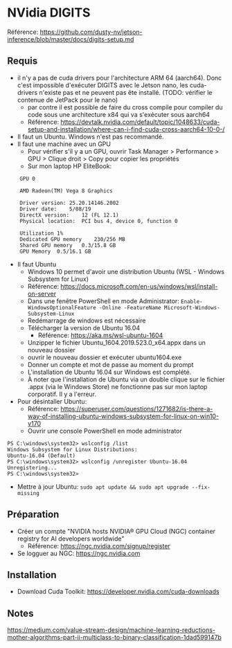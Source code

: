 # NVidia DIGITS
Référence: <https://github.com/dusty-nv/jetson-inference/blob/master/docs/digits-setup.md>

## Requis
* il n'y a pas de cuda drivers pour l'architecture ARM 64 (aarch64). Donc c'est impossible d'exécuter DIGITS avec le Jetson nano, les cuda-drivers n'existe pas et ne peuvent pas ête installé. (TODO: vérifier le contenue de JetPack pour le nano) 
  * par contre il est possible de faire du cross compile pour compiler du code sous une architecture x84 qui va s'exécuter sous aarch64
  * Référence: <https://devtalk.nvidia.com/default/topic/1048633/cuda-setup-and-installation/where-can-i-find-cuda-cross-aarch64-10-0-/>
* Il faut un Ubuntu. Windows n'est pas recommandé.
* Il faut une machine avec un GPU
  * Pour vérifier s'il y a un GPU, ouvrir Task Manager > Performance > GPU > Clique droit > Copy pour copier les propriétés
  * Sur mon laptop HP EliteBook: 
```
	GPU 0

	AMD Radeon(TM) Vega 8 Graphics

	Driver version:	25.20.14146.2002
	Driver date:	5/08/19
	DirectX version:	12 (FL 12.1)
	Physical location:	PCI bus 4, device 0, function 0

	Utilization	1%
	Dedicated GPU memory	230/256 MB
	Shared GPU memory	0.3/15.8 GB
	GPU Memory	0.5/16.1 GB
```

* Il faut Ubuntu
  * Windows 10 permet d'avoir une distribution Ubuntu (WSL - Windows Subsystem for Linux)
  * Référence: <https://docs.microsoft.com/en-us/windows/wsl/install-on-server>
  * Dans une fenêtre PowerShell en mode Administrator: 
  `Enable-WindowsOptionalFeature -Online -FeatureName Microsoft-Windows-Subsystem-Linux`
  * Redémarrage de windows est nécessaire
  * Télécharger la version de Ubuntu 16.04
    * Référence: <https://aka.ms/wsl-ubuntu-1604>
  * Unzipper le fichier Ubuntu_1604.2019.523.0_x64.appx dans un nouveau dossier
  * ouvrir le nouveau dossier et exécuter ubuntu1604.exe
  * Donner un compte et mot de passe au moment du prompt
  * L'installation de Ubuntu 16.04 sur Windows est complété. 
  * À noter que l'installation de Ubuntu via un double clique sur le fichier .appx (via le Windows Store) ne fonctionne pas sur mon laptop corporatif. Il y a l'erreur.
* Pour désintaller Ubuntu: 
  * Référence: <https://superuser.com/questions/1271682/is-there-a-way-of-installing-ubuntu-windows-subsystem-for-linux-on-win10-v170>
  * Ouvrir une console PowerShell en mode administrator
```
PS C:\windows\system32> wslconfig /list
Windows Subsystem for Linux Distributions:
Ubuntu-16.04 (Default)
PS C:\windows\system32> wslconfig /unregister Ubuntu-16.04
Unregistering...
PS C:\windows\system32>
```
* Mettre à jour Ubuntu: `sudo apt update && sudo apt upgrade --fix-missing`

  
## Préparation
* Créer un compte "NVIDIA hosts NVIDIA® GPU Cloud (NGC) container registry for AI developers worldwide"
  * Référence: <https://ngc.nvidia.com/signup/register>
* Se logguer au NGC: <https://ngc.nvidia.com>

## Installation
 * Download Cuda Toolkit: <https://developer.nvidia.com/cuda-downloads>

## Notes
https://medium.com/value-stream-design/machine-learning-reductions-mother-algorithms-part-ii-multiclass-to-binary-classification-1dad599147b
